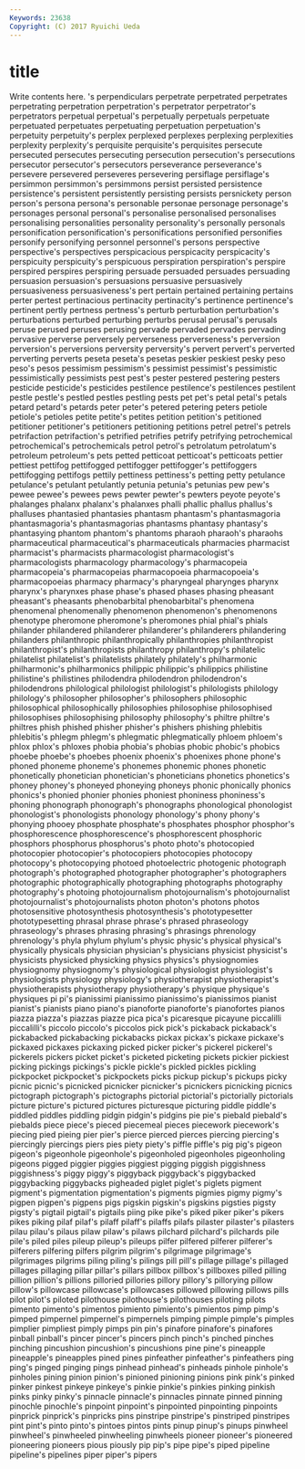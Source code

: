 ```yaml
---
Keywords: 23638 
Copyright: (C) 2017 Ryuichi Ueda
---
```


# title

Write contents here.
's perpendiculars perpetrate
perpetrated perpetrates perpetrating perpetration perpetration's perpetrator perpetrator's perpetrators perpetual perpetual's
perpetually perpetuals perpetuate perpetuated perpetuates perpetuating perpetuation perpetuation's perpetuity perpetuity's
perplex perplexed perplexes perplexing perplexities perplexity perplexity's perquisite perquisite's perquisites
persecute persecuted persecutes persecuting persecution persecution's persecutions persecutor persecutor's persecutors
perseverance perseverance's persevere persevered perseveres persevering persiflage persiflage's persimmon persimmon's
persimmons persist persisted persistence persistence's persistent persistently persisting persists persnickety
person person's persona persona's personable personae personage personage's personages personal
personal's personalise personalised personalises personalising personalities personality personality's personally personals
personification personification's personifications personified personifies personify personifying personnel personnel's persons
perspective perspective's perspectives perspicacious perspicacity perspicacity's perspicuity perspicuity's perspicuous perspiration
perspiration's perspire perspired perspires perspiring persuade persuaded persuades persuading persuasion
persuasion's persuasions persuasive persuasively persuasiveness persuasiveness's pert pertain pertained pertaining
pertains perter pertest pertinacious pertinacity pertinacity's pertinence pertinence's pertinent pertly
pertness pertness's perturb perturbation perturbation's perturbations perturbed perturbing perturbs perusal
perusal's perusals peruse perused peruses perusing pervade pervaded pervades pervading
pervasive perverse perversely perverseness perverseness's perversion perversion's perversions perversity perversity's
pervert pervert's perverted perverting perverts peseta peseta's pesetas peskier peskiest
pesky peso peso's pesos pessimism pessimism's pessimist pessimist's pessimistic pessimistically
pessimists pest pest's pester pestered pestering pesters pesticide pesticide's pesticides
pestilence pestilence's pestilences pestilent pestle pestle's pestled pestles pestling pests
pet pet's petal petal's petals petard petard's petards peter peter's
petered petering peters petiole petiole's petioles petite petite's petites petition
petition's petitioned petitioner petitioner's petitioners petitioning petitions petrel petrel's petrels
petrifaction petrifaction's petrified petrifies petrify petrifying petrochemical petrochemical's petrochemicals petrol
petrol's petrolatum petrolatum's petroleum petroleum's pets petted petticoat petticoat's petticoats
pettier pettiest pettifog pettifogged pettifogger pettifogger's pettifoggers pettifogging pettifogs pettily
pettiness pettiness's petting petty petulance petulance's petulant petulantly petunia petunia's
petunias pew pew's pewee pewee's pewees pews pewter pewter's pewters
peyote peyote's phalanges phalanx phalanx's phalanxes phalli phallic phallus phallus's
phalluses phantasied phantasies phantasm phantasm's phantasmagoria phantasmagoria's phantasmagorias phantasms phantasy
phantasy's phantasying phantom phantom's phantoms pharaoh pharaoh's pharaohs pharmaceutical pharmaceutical's
pharmaceuticals pharmacies pharmacist pharmacist's pharmacists pharmacologist pharmacologist's pharmacologists pharmacology pharmacology's
pharmacopeia pharmacopeia's pharmacopeias pharmacopoeia pharmacopoeia's pharmacopoeias pharmacy pharmacy's pharyngeal pharynges
pharynx pharynx's pharynxes phase phase's phased phases phasing pheasant pheasant's
pheasants phenobarbital phenobarbital's phenomena phenomenal phenomenally phenomenon phenomenon's phenomenons phenotype
pheromone pheromone's pheromones phial phial's phials philander philandered philanderer philanderer's
philanderers philandering philanders philanthropic philanthropically philanthropies philanthropist philanthropist's philanthropists philanthropy
philanthropy's philatelic philatelist philatelist's philatelists philately philately's philharmonic philharmonic's philharmonics
philippic philippic's philippics philistine philistine's philistines philodendra philodendron philodendron's philodendrons
philological philologist philologist's philologists philology philology's philosopher philosopher's philosophers philosophic
philosophical philosophically philosophies philosophise philosophised philosophises philosophising philosophy philosophy's philtre
philtre's philtres phish phished phisher phisher's phishers phishing phlebitis phlebitis's
phlegm phlegm's phlegmatic phlegmatically phloem phloem's phlox phlox's phloxes phobia
phobia's phobias phobic phobic's phobics phoebe phoebe's phoebes phoenix phoenix's
phoenixes phone phone's phoned phoneme phoneme's phonemes phonemic phones phonetic
phonetically phonetician phonetician's phoneticians phonetics phonetics's phoney phoney's phoneyed phoneying
phoneys phonic phonically phonics phonics's phonied phonier phonies phoniest phoniness
phoniness's phoning phonograph phonograph's phonographs phonological phonologist phonologist's phonologists phonology
phonology's phony phony's phonying phooey phosphate phosphate's phosphates phosphor phosphor's
phosphorescence phosphorescence's phosphorescent phosphoric phosphors phosphorus phosphorus's photo photo's photocopied
photocopier photocopier's photocopiers photocopies photocopy photocopy's photocopying photoed photoelectric photogenic
photograph photograph's photographed photographer photographer's photographers photographic photographically photographing photographs
photography photography's photoing photojournalism photojournalism's photojournalist photojournalist's photojournalists photon photon's
photons photos photosensitive photosynthesis photosynthesis's phototypesetter phototypesetting phrasal phrase phrase's
phrased phraseology phraseology's phrases phrasing phrasing's phrasings phrenology phrenology's phyla
phylum phylum's physic physic's physical physical's physically physicals physician physician's
physicians physicist physicist's physicists physicked physicking physics physics's physiognomies physiognomy
physiognomy's physiological physiologist physiologist's physiologists physiology physiology's physiotherapist physiotherapist's physiotherapists
physiotherapy physiotherapy's physique physique's physiques pi pi's pianissimi pianissimo pianissimo's
pianissimos pianist pianist's pianists piano piano's pianoforte pianoforte's pianofortes pianos
piazza piazza's piazzas piazze pica pica's picaresque picayune piccalilli piccalilli's
piccolo piccolo's piccolos pick pick's pickaback pickaback's pickabacked pickabacking pickabacks
pickax pickax's pickaxe pickaxe's pickaxed pickaxes pickaxing picked picker picker's
pickerel pickerel's pickerels pickers picket picket's picketed picketing pickets pickier
pickiest picking pickings pickings's pickle pickle's pickled pickles pickling pickpocket
pickpocket's pickpockets picks pickup pickup's pickups picky picnic picnic's picnicked
picnicker picnicker's picnickers picnicking picnics pictograph pictograph's pictographs pictorial pictorial's
pictorially pictorials picture picture's pictured pictures picturesque picturing piddle piddle's
piddled piddles piddling pidgin pidgin's pidgins pie pie's piebald piebald's
piebalds piece piece's pieced piecemeal pieces piecework piecework's piecing pied
pieing pier pier's pierce pierced pierces piercing piercing's piercingly piercings
piers pies piety piety's piffle piffle's pig pig's pigeon pigeon's
pigeonhole pigeonhole's pigeonholed pigeonholes pigeonholing pigeons pigged piggier piggies piggiest
pigging piggish piggishness piggishness's piggy piggy's piggyback piggyback's piggybacked piggybacking
piggybacks pigheaded piglet piglet's piglets pigment pigment's pigmentation pigmentation's pigments
pigmies pigmy pigmy's pigpen pigpen's pigpens pigs pigskin pigskin's pigskins
pigsties pigsty pigsty's pigtail pigtail's pigtails piing pike pike's piked
piker piker's pikers pikes piking pilaf pilaf's pilaff pilaff's pilaffs
pilafs pilaster pilaster's pilasters pilau pilau's pilaus pilaw pilaw's pilaws
pilchard pilchard's pilchards pile pile's piled piles pileup pileup's pileups
pilfer pilfered pilferer pilferer's pilferers pilfering pilfers pilgrim pilgrim's pilgrimage
pilgrimage's pilgrimages pilgrims piling piling's pilings pill pill's pillage pillage's
pillaged pillages pillaging pillar pillar's pillars pillbox pillbox's pillboxes pilled
pilling pillion pillion's pillions pilloried pillories pillory pillory's pillorying pillow
pillow's pillowcase pillowcase's pillowcases pillowed pillowing pillows pills pilot pilot's
piloted pilothouse pilothouse's pilothouses piloting pilots pimento pimento's pimentos pimiento
pimiento's pimientos pimp pimp's pimped pimpernel pimpernel's pimpernels pimping pimple
pimple's pimples pimplier pimpliest pimply pimps pin pin's pinafore pinafore's
pinafores pinball pinball's pincer pincer's pincers pinch pinch's pinched pinches
pinching pincushion pincushion's pincushions pine pine's pineapple pineapple's pineapples pined
pines pinfeather pinfeather's pinfeathers ping ping's pinged pinging pings pinhead
pinhead's pinheads pinhole pinhole's pinholes pining pinion pinion's pinioned pinioning
pinions pink pink's pinked pinker pinkest pinkeye pinkeye's pinkie pinkie's
pinkies pinking pinkish pinks pinky pinky's pinnacle pinnacle's pinnacles pinnate
pinned pinning pinochle pinochle's pinpoint pinpoint's pinpointed pinpointing pinpoints pinprick
pinprick's pinpricks pins pinstripe pinstripe's pinstriped pinstripes pint pint's pinto
pinto's pintoes pintos pints pinup pinup's pinups pinwheel pinwheel's pinwheeled
pinwheeling pinwheels pioneer pioneer's pioneered pioneering pioneers pious piously pip
pip's pipe pipe's piped pipeline pipeline's pipelines piper piper's pipers

